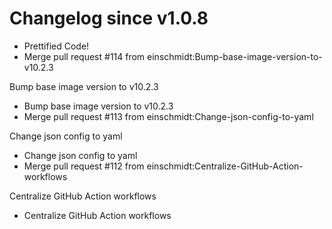 # Changelog since v1.0.8
- Prettified Code! 
- Merge pull request #114 from einschmidt:Bump-base-image-version-to-v10.2.3

Bump base image version to v10.2.3 
- Bump base image version to v10.2.3 
- Merge pull request #113 from einschmidt:Change-json-config-to-yaml

Change json config to yaml 
- Change json config to yaml 
- Merge pull request #112 from einschmidt:Centralize-GitHub-Action-workflows

Centralize GitHub Action workflows 
- Centralize GitHub Action workflows 
